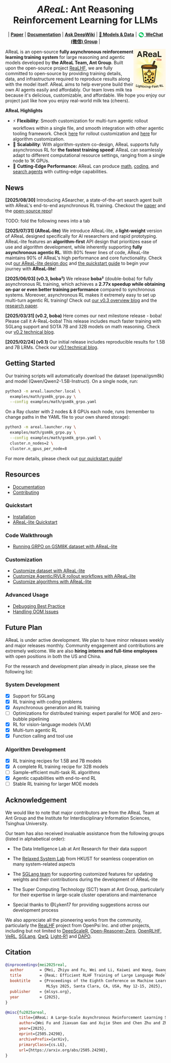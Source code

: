 <h1 align="center">
<em>AReaL</em>: Ant Reasoning Reinforcement Learning for LLMs
</h1>

<p align="center">
| <a href="https://arxiv.org/pdf/2505.24298"><b>Paper</b></a> | <a href="https://inclusionai.github.io/AReaL/"><b>Documentation</b></a> | <a href="https://deepwiki.com/inclusionAI/AReaL"><b>Ask DeepWiki</b></a> | <a href="https://huggingface.co/collections/inclusionAI/areal-boba-2-683f0e819ccb7bb2e1b2f2d5"><b>🤗 Models & Data</b></a> |
<a href="./assets/wechat_qrcode.png" target="_blank"><img src="./assets/wechat_icon.png" width="20" style="vertical-align: middle;"> <b>WeChat (微信) Group</b></a> |
</p>

<img align="right" alt="ReaL" src="/assets/logo.png" width="20%">

AReaL is an open-source **fully asynchronous reinforcement learning training system**
for large reasoning and agentic models developed by **the AReaL Team, Ant Group**. Built
upon the open-source project [ReaLHF](https://github.com/openpsi-project/ReaLHF), we are
fully committed to open-source by providing training details, data, and infrastructure
required to reproduce results along with the model itself. AReaL aims to help everyone
build their own AI agents easily and affordably. Our team loves milk tea because it's
delicious, customizable, and affordable. We hope you enjoy our project just like how you
enjoy real-world milk tea (cheers).

**AReaL Highlights**

- ⚡ **Flexibility**: Smooth customization for multi-turn agentic rollout workflows
  within a single file, and smooth integration with other agentic tooling framework.
  Check [here](https://inclusionai.github.io/AReaL/customization/agent.html) for rollout
  customization and
  [here](https://inclusionai.github.io/AReaL/customization/algorithm.html) for algorithm
  customization.
- 🚀 **Scalability**: With algorithm-system co-design, AReaL supports fully asynchronous
  RL for **the fastest training speed**! AReaL can seamlessly adapt to different
  computational resource settings, ranging from a single node to 1K GPUs.
- 🔪 **Cutting-Edge Performance:** AReaL can produce [math](/blog/AReaL_v0_2.md),
  [coding](/blog/AReaL_v0_3.md), and
  [search agents](https://github.com/inclusionAI/ASearcher) with cutting-edge
  capabilities.

## News

**\[2025/08/30\]** Introducing ASearcher, a state-of-the-art search agent built with
AReaL's end-to-end asynchronous RL training. Checkout the
[paper](https://arxiv.org/pdf/2508.07976) and the
[open-source repo](https://github.com/inclusionAI/ASearcher)!

<!--> TODO: fold the following news into a tab <!-->

**\[2025/07/31\] (AReaL-lite)** We introduce AReaL-lite, a **light-weight** version of
AReaL designed specifically for AI researchers and rapid prototyping. AReaL-lite
features an **algorithm-first** API design that prioritizes ease of use and algorithm
development, while inherently supporting **fully asynchronous agentic RL**. With 80%
fewer lines of code, AReaL-lite maintains 90% of AReaL's high performance and core
functionality. Check out [our AReaL-lite design doc](/areal/README.md) and
[the quickstart guide](https://inclusionai.github.io/AReaL/tutorial/quickstart.html) to
begin your journey with **AReaL-lite**!

**\[2025/06/03\] (v0.3, boba²)** We release **boba²** (double-boba) for fully
asynchronous RL training, which achieves a **2.77x speedup while obtaining on-par or
even better training performance** compared to synchronous systems. Moreover,
asynchronous RL makes it extremely easy to set up multi-turn agentic RL training! Check
out [our v0.3 overview blog](/blog/AReaL_v0_3.md) and the
[research paper](https://arxiv.org/pdf/2505.24298).

**\[2025/03/31\] (v0.2, boba)** Here comes our next milestone release - boba! Please
call it A-ReaL-boba! This release includes much faster training with SGLang support and
SOTA 7B and 32B models on math reasoning. Check our
[v0.2 technical blog](/blog/AReaL_v0_2.md).

**\[2025/02/24\] (v0.1)** Our initial release includes reproducible results for 1.5B and
7B LRMs. Check our [v0.1 technical blog](/blog/AReaL_v0_1.md).

## Getting Started

Our training scripts will automatically download the dataset (openai/gsm8k) and model
(Qwen/Qwen2-1.5B-Instruct). On a single node, run:

```bash
python3 -m areal.launcher.local \
  examples/math/gsm8k_grpo.py \
  --config examples/math/gsm8k_grpo.yaml
```

On a Ray cluster with 2 nodes & 8 GPUs each node, runs (remember to change paths in the
YAML file to your own shared storage):

```bash
python3 -m areal.launcher.ray \
  examples/math/gsm8k_grpo.py \
  --config examples/math/gsm8k_grpo.yaml \
  cluster.n_nodes=2 \
  cluster.n_gpus_per_node=8
```

For more details, please check out
[our quickstart guide](https://inclusionai.github.io/AReaL/tutorial/quickstart.html)!

## Resources

- [Documentation](https://inclusionai.github.io/AReaL/)
- [Contributing](https://inclusionai.github.io/AReaL/contrib.html)

### Quickstart

- [Installation](https://inclusionai.github.io/AReaL/tutorial/installation.html)
- [AReaL-lite Quickstart](https://inclusionai.github.io/AReaL/tutorial/quickstart.html)

### Code Walkthrough

- [Running GRPO on GSM8K dataset with AReaL-lite](https://inclusionai.github.io/AReaL/lite/gsm8k_grpo.html)

### Customization

- [Customize dataset with AReaL-lite](https://inclusionai.github.io/AReaL/customization/dataset.html)
- [Customize Agentic/RVLR rollout workflows with AReaL-lite](https://inclusionai.github.io/AReaL/customization/agent.html)
- [Customize algorithms with AReaL-lite](https://inclusionai.github.io/AReaL/customization/algorithm.html)

### Advanced Usage

- [Debugging Best Practice](https://inclusionai.github.io/AReaL/best_practices/debugging.html)
- [Handling OOM Issues](https://inclusionai.github.io/AReaL/best_practices/handling_oom.html)

## Future Plan

AReaL is under active development. We plan to have minor releases weekly and major
releases monthly. Community engagement and contributions are extremely welcome. We are
also **hiring interns and full-time employees** with open positions in both the US and
China.

For the research and development plan already in place, please see the following list:

### System Development

- [x] Support for SGLang
- [x] RL training with coding problems
- [x] Asynchronous generation and RL training
- [ ] Optimizations for distributed training: expert parallel for MOE and zero-bubble
  pipelining
- [x] RL for vision-language models (VLM)
- [x] Multi-turn agentic RL
- [x] Function calling and tool use

### Algorithm Development

- [x] RL training recipes for 1.5B and 7B models
- [x] A complete RL training recipe for 32B models
- [ ] Sample-efficient multi-task RL algorithms
- [x] Agentic capabilities with end-to-end RL
- [ ] Stable RL training for larger MOE models

## Acknowledgement

We would like to note that major contributors are from the AReaL Team at Ant Group and
the Institute for Interdisciplinary Information Sciences, Tsinghua University.

Our team has also received invaluable assistance from the following groups (listed in
alphabetical order):

- The Data Intelligence Lab at Ant Research for their data support

- The [Relaxed System Lab](https://github.com/Relaxed-System-Lab) from HKUST for
  seamless cooperation on many system-related aspects

- The [SGLang team](https://github.com/sgl-project/sglang) for supporting customized
  features for updating weights and their contributions during the development of
  AReaL-lite

- The Super Computing Technology (SCT) team at Ant Group, particularly for their
  expertise in large-scale cluster operations and maintenance

- Special thanks to @Lyken17 for providing suggestions across our development process

We also appreciate all the pioneering works from the community, particularly the
[ReaLHF](https://github.com/openpsi-project/ReaLHF) project from OpenPsi Inc. and other
projects, including but not limited to
[DeepScaleR](https://github.com/agentica-project/deepscaler),
[Open-Reasoner-Zero](https://github.com/Open-Reasoner-Zero/Open-Reasoner-Zero/tree/main),
[OpenRLHF](https://github.com/OpenRLHF/OpenRLHF),
[VeRL](https://github.com/volcengine/verl),
[SGLang](https://github.com/sgl-project/sglang), [QwQ](https://github.com/QwenLM/QwQ),
[Light-R1](https://github.com/Qihoo360/Light-R1) and
[DAPO](https://github.com/BytedTsinghua-SIA/DAPO).

## Citation

```bibtex
@inproceedings{mei2025real,
  author       = {Mei, Zhiyu and Fu, Wei and Li, Kaiwei and Wang, Guangju and Zhang, Huanchen and Wu, Yi},
  title        = {ReaL: Efficient RLHF Training of Large Language Models with Parameter Reallocation},
  booktitle    = {Proceedings of the Eighth Conference on Machine Learning and Systems,
                  MLSys 2025, Santa Clara, CA, USA, May 12-15, 2025},
  publisher    = {mlsys.org},
  year         = {2025},
}
```

```bibtex
@misc{fu2025areal,
      title={AReaL: A Large-Scale Asynchronous Reinforcement Learning System for Language Reasoning},
      author={Wei Fu and Jiaxuan Gao and Xujie Shen and Chen Zhu and Zhiyu Mei and Chuyi He and Shusheng Xu and Guo Wei and Jun Mei and Jiashu Wang and Tongkai Yang and Binhang Yuan and Yi Wu},
      year={2025},
      eprint={2505.24298},
      archivePrefix={arXiv},
      primaryClass={cs.LG},
      url={https://arxiv.org/abs/2505.24298},
}
```
